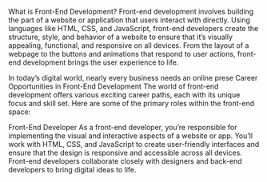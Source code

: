 What is Front-End Development?
Front-end development involves building the part of a website or application that users interact with directly. Using languages like HTML, CSS, and JavaScript, front-end developers create the structure, style, and behavior of a website to ensure that it’s visually appealing, functional, and responsive on all devices. From the layout of a webpage to the buttons and animations that respond to user actions, front-end development brings the user experience to life.

In today’s digital world, nearly every business needs an online prese
Career Opportunities in Front-End Development
The world of front-end development offers various exciting career paths, each with its unique focus and skill set. Here are some of the primary roles within the front-end space:

Front-End Developer
As a front-end developer, you’re responsible for implementing the visual and interactive aspects of a website or app. You’ll work with HTML, CSS, and JavaScript to create user-friendly interfaces and ensure that the design is responsive and accessible across all devices. Front-end developers collaborate closely with designers and back-end developers to bring digital ideas to life.
